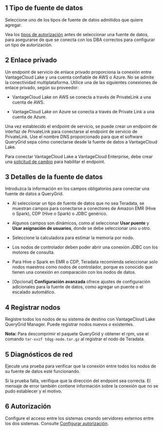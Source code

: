 1 Tipo de fuente de datos
-------------------------

Seleccione uno de los tipos de fuente de datos admitidos que quiere agregar.

Vea los [tipos de autorización](bbw1687364943833.md) antes de seleccionar una fuente de datos, para asegurarse de que se conecta con los DBA correctos para configurar un tipo de autorización.

2 Enlace privado
----------------

Un endpoint de servicio de enlace privado proporciona la conexión entre VantageCloud Lake y una cuenta confiable de AWS o Azure. No se admite la conectividad multiplataforma. Utilice una de las siguientes conexiones de enlace privado, según su proveedor:

-   VantageCloud Lake on AWS se conecta a través de PrivateLink a una cuenta de AWS.

-   VantageCloud Lake on Azure se conecta a través de Private Link a una cuenta de Azure.

Una vez establecido el endpoint de servicio, se puede crear un endpoint de interfaz de PrivateLink para conectarse al endpoint de servicio de PrivateLink. Use el nombre DNS proporcionado para que el software QueryGrid sepa cómo conectarse desde la fuente de datos a VantageCloud Lake.

Para conectar VantageCloud Lake a VantageCloud Enterprise, debe crear una [solicitud de cambio](yml1671157089031.md) para habilitar el endpoint.

3 Detalles de la fuente de datos
--------------------------------

Introduzca la información en los campos obligatorios para conectar una fuente de datos a QueryGrid.

-   Al seleccionar un tipo de fuente de datos que no sea Teradata, se muestran campos para conectarse a conectores de Amazon EMR (Hive o Spark), CDP (Hive o Spark) o JDBC genérico.

-   Algunos campos son dinámicos, como al seleccionar **Usar puente** y **Usar asignación de usuarios**, donde se debe seleccionar uno u otro.

-   Seleccione la calculadora para estimar la memoria por nodo.

-   Los nodos de controlador deben poder abrir una conexión JDBC con los motores de consulta.

-   Para Hive o Spark en EMR o CDP, Teradata recomienda seleccionar solo nodos maestros como nodos de controlador, porque es conocido que tienen una conexión en comparación con los nodos de datos.

-   \[Opcional\] **Configuración avanzada** ofrece ajustes de configuración adicionales para la fuente de datos, como agregar un puente o el escalado automático.

4 Registrar nodos
-----------------

Registre todos los nodos de su sistema de destino con VantageCloud Lake QueryGrid Manager. Puede registrar nodos nuevos o existentes.

**Nota:** Para descomprimir el paquete QueryGrid y obtener el rpm, use el comando `tar-xvzf tdqg-node.tar.gz` al registrar el nodo de Teradata.

5 Diagnósticos de red
---------------------

Ejecute una prueba para verificar que la conexión entre todos los nodos de su fuente de datos esté funcionando.

Si la prueba falla, verifique que la dirección del endpoint sea correcta. El mensaje de error también contiene información sobre la conexión que no se pudo establecer y el motivo.

6 Autorización
--------------

Configure el acceso entre los sistemas creando servidores externos entre los dos sistemas. Consulte [Configurar autorización](bbw1687364943833.md).
